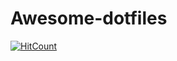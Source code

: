 # Awesome-dotfiles

[![HitCount](http://hits.dwyl.io/willpower3309/awesome-dotfiles.svg)](http://hits.dwyl.io/willpower3309/awesome-dotfiles)
